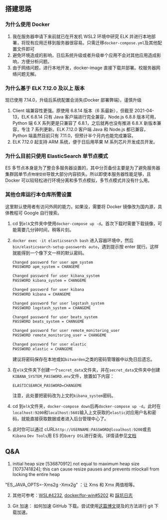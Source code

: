 ## 搭建思路

### 为什么使用 Docker

1. 我在服务器申请下来前就已在开发机 WSL2 环境中研究 ELK 并进行本地部署，将现有应用迁移到服务器很容易。只需迁移`docker-compose.yml`及其他配置文件即可
2. 避免环境造成的影响，日后系统升级或者升级单个应用不会对其他应用造成影响，方便分析问题。
3. 由于网络问题，进行本地开发，docker-image 直接下载并部署。校服务器网络问题无解。

### 为什么基于 ELK 7.12.0 及以上 版本

现已使用 7.14.0，升级后系统配置会消失(Docker 部署弊端)，谨慎升级

1. Client 端兼容性更强。原使用 6.8.14 版本（6 系最新），但截至 2021-04-13，ELK 6.8.14 只有 Java 客户端进行完全兼容，Node.js 6.8.8 版本可用，Python 端 6.X 系列更是只兼容了 6.8.1，之后就再也没有推进 6.8.X 新版本兼容，专注 7 系列更新。ELK 7.12.0 客户端 Java 和 Node.js 都已兼容，Python 端虽然目前只有 7.11.0，但预计半个月内也能完成兼容。
2. ELK 7.12.0 起支持 ARM 系统，便于日后用苹果 M 系列芯片开发成员开发。

### 为什么目前只使用 ElasticSearch 单节点模式

ES 多节点本身是为了整合多服务器设置的，其中分页备份主要是为了避免服务器集群因单节点`物理受损`导致大部分内容损失。所以即使本服务器性能足够，且 Docker 可以较轻松进行环境分离和多节点模拟，多节点模式并没有什么用。

### 其他仓库运行本仓库所需设置

这里默认使用者有访问外网的能力，如果没，需要将 Docker 镜像改为国内源，具体教程可 Google 自行搜索。

1. cd 到`elk`文件夹中使用`docker-compose up -d`。首次下载时需要下载镜像，可能需要几分钟时间，稍等片刻。

2. `docker exec -it elasticsearch bash` 进入容器环境中，然后`bin/elasticsearch-setup-passwords auto`，遇到提示按 enter 就行。这样就能得到一个像下文一样的默认密码。

   ```txt
   Changed password for user apm_system
   PASSWORD apm_system = CHANGEME

   Changed password for user kibana_system
   PASSWORD kibana_system = CHANGEME

   Changed password for user kibana
   PASSWORD kibana = CHANGEME

   Changed password for user logstash_system
   PASSWORD logstash_system = CHANGEME

   Changed password for user beats_system
   PASSWORD beats_system = CHANGEME

   Changed password for user remote_monitoring_user
   PASSWORD remote_monitoring_user = CHANGEME

   Changed password for user elastic
   PASSWORD elastic = CHANGEME
   ```

   建议将密码保存在本地或如`bitwarden`之类的密码管理器中以免日后遗忘。

3. 在`elk`文件夹下创建一个`secret_data`文件夹，并在`secret_data`文件夹中创建`KIBANA_SYSTEM_PASSWORD.env`文件，放置如下内容：

   ```env
   ELASTICSEARCH_PASSWORD=CHANGEME
   ```

   注意，此处要把密码改为上文的`kibana_system`密码。

4. cd 到`elk`文件夹，`docker-compose down`后再`docker-compose up -d`。此时在`localhost:9200`和`localhost:5601`输入上文获取的`elastic`对应用户名和密码，就能直接获取数据或者进入后台管理中心了。
5. 此时你可以通过 cURL`http://USERNAME:PASSWORD@lcoalhost:9200`或去`Kibana` `Dev Tools`用 ES 的`Query DSL`进行查询。详情请参见[文档](https://www.elastic.co/guide/en/elasticsearch/reference/current/query-filter-context.html)

## Q&A

1.  initial heap size [536870912] not equal to maximum heap size [1073741824]; this can cause resize pauses and prevents mlockall from locking the entire heap

"ES_JAVA_OPTS=-Xms2g -Xmx2g" ：让 Xms 和 Xmx 两值相等。

2. 其他可参考：[WSL#4232](https://github.com/microsoft/WSL/issues/4232), [docker/for-win#5202](https://github.com/docker/for-win/issues/5202) 和 [踩坑日志](https://gricn.github.io/%E6%8A%80%E6%9C%AF%E5%88%86%E4%BA%AB/ELK_build/)

3. Git 加速： 如何加速 GitHub 下载。尝试使用[这篇博文](https://blog.frytea.com/archives/504/)提及的方法进行 git 下载加速。
